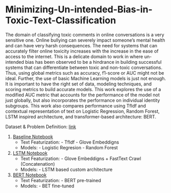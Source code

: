 # Minimizing-Un-intended-Bias-in-Toxic-Text-Classification

The domain of classifying toxic comments in online conversations is a very sensitive one. Online bullying can severely impact someone’s mental health and can have very harsh consequences. The need for systems that can accurately filter online toxicity increases with the increase in the ease of access to the internet. This is a delicate domain to work in where un-intended bias has been observed to be a hindrance in building successful systems that can differentiate between toxic and non-toxic conversations. Thus, using global metrics such as accuracy, f1-score or AUC might not be ideal. Further, the use of basic Machine Learning models is just not enough. It is important to have the right set of data, modeling techniques, and scoring metrics to build accurate models. This work explores the use of a modified AUC metric that accounts for the performance of the model not just globally, but also incorporates the performance on individual identity subgroups. This work also compares performance using TfIdf and contextual representation of text on Logistic Regression, Random Forest, LSTM inspired architecture, and transformer-based architecture: BERT.


Dataset & Problem Definition: <a href="https://www.kaggle.com/c/jigsaw-toxic-comment-classification-challenge/data">link</a>

1. <a href="https://github.com/prabhnoor0212/Minimizing-Un-intended-Bias-in-Toxic-Text-Classification/blob/main/baselines.ipynb">Baseline Notebook</a>
    - Text Featurization:
            - TfIdf
            - Glove Embeddigns
    - Models:
            - Logistic Regresion
            - Random Forest   
2. <a href="https://github.com/prabhnoor0212/Minimizing-Un-intended-Bias-in-Toxic-Text-Classification/blob/main/LSTM_architecture.ipynb">LSTM Notebook</a>
    - Text Featurization:
            - Glove Embeddigns + FastText Crawl (Concatenation)
    - Models:
            - LSTM based custom architecture 
3. <a href="https://github.com/prabhnoor0212/Minimizing-Un-intended-Bias-in-Toxic-Text-Classification/blob/main/bert-pre-train.ipynb">BERT Notebook</a>
    - Text Featurization:
            - BERT pre-trained
    - Models:
            - BET fine-tuned
